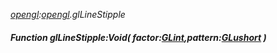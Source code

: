 _[opengl](../../modules/opengl/opengl-module.md):[opengl](../../modules/opengl/opengl-module.md).glLineStipple_
##### Function glLineStipple:Void( factor:[GLint](../../modules/opengl/opengl-glint.md),pattern:[GLushort](../../modules/opengl/opengl-glushort.md) )
